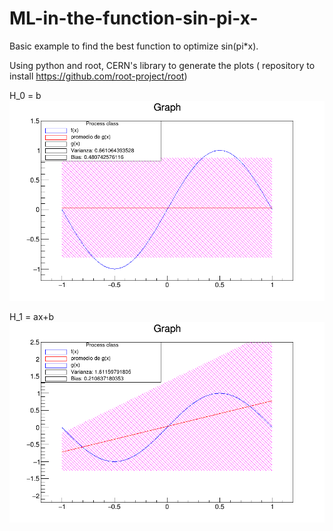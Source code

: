 # ML-in-the-function-sin-pi-x-

Basic example to find the best function to optimize sin(pi*x).

Using python and root, CERN's library to generate the plots ( repository to install https://github.com/root-project/root)


H_0 = b
![GitHub Logo](resultadoS.png)




H_1 = ax+b
![GitHub Logo](resultado2.png)
